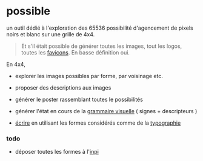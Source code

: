 possible
====

un outil dédié à l'exploration des 65536 possibilité d'agencement de pixels noirs et blanc sur une grille de 4x4.

> Et s'il était possible de générer toutes les images, tout les logos, toutes les [favicons](http://fr.wikipedia.org/wiki/Favicon). En basse définition oui. 

En 4x4,

- explorer les images possibles par forme, par voisinage etc.
- proposer des descriptions aux images 
- générer le poster rassemblant toutes le possibilités

- générer l'état en cours de la [grammaire visuelle](http://possible.dcfvg.com/labs/liste_svg.php) ( signes + descripteurs )
- [écrire](http://possible.dcfvg.com/labs/ecrire.php) en utilisant les formes considérés comme de la [typographie](http://possible.dcfvg.com/labs/alpha.php)

### todo

- déposer toutes les formes à l'[inpi](http://www.inpi.fr/fr/services-et-prestations/enveloppe-soleau.html)